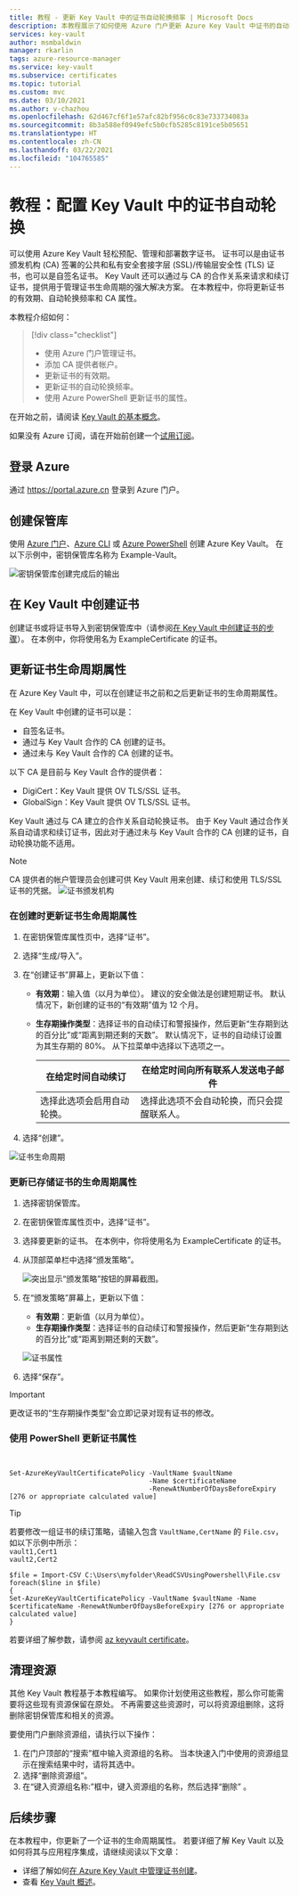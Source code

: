 ```yaml
---
title: 教程 - 更新 Key Vault 中的证书自动轮换频率 | Microsoft Docs
description: 本教程展示了如何使用 Azure 门户更新 Azure Key Vault 中证书的自动轮换频率
services: key-vault
author: msmbaldwin
manager: rkarlin
tags: azure-resource-manager
ms.service: key-vault
ms.subservice: certificates
ms.topic: tutorial
ms.custom: mvc
ms.date: 03/10/2021
ms.author: v-chazhou
ms.openlocfilehash: 62d467cf6f1e57afc82bf956c0c83e733734083a
ms.sourcegitcommit: 8b3a588ef0949efc5b0cfb5285c8191ce5b05651
ms.translationtype: HT
ms.contentlocale: zh-CN
ms.lasthandoff: 03/22/2021
ms.locfileid: "104765585"
---
```

# <a name="tutorial-configure-certificate-auto-rotation-in-key-vault"></a>教程：配置 Key Vault 中的证书自动轮换

可以使用 Azure Key Vault 轻松预配、管理和部署数字证书。 证书可以是由证书颁发机构 (CA) 签署的公共和私有安全套接字层 (SSL)/传输层安全性 (TLS) 证书，也可以是自签名证书。 Key Vault 还可以通过与 CA 的合作关系来请求和续订证书，提供用于管理证书生命周期的强大解决方案。 在本教程中，你将更新证书的有效期、自动轮换频率和 CA 属性。

本教程介绍如何：

> [!div class="checklist"]
> * 使用 Azure 门户管理证书。
> * 添加 CA 提供者帐户。
> * 更新证书的有效期。
> * 更新证书的自动轮换频率。
> * 使用 Azure PowerShell 更新证书的属性。

在开始之前，请阅读 [Key Vault 的基本概念](../general/basic-concepts.md)。

如果没有 Azure 订阅，请在开始前创建一个[试用订阅](https://www.microsoft.com/china/azure/index.html?fromtype=cn)。

## <a name="sign-in-to-azure"></a>登录 Azure

通过 https://portal.azure.cn 登录到 Azure 门户。

## <a name="create-a-vault"></a>创建保管库

使用 [Azure 门户](../general/quick-create-portal.md)、[Azure CLI](../general/quick-create-cli.md) 或 [Azure PowerShell](../general/quick-create-powershell.md) 创建 Azure Key Vault。 在以下示例中，密钥保管库名称为 Example-Vault。

![密钥保管库创建完成后的输出](../media/certificates/tutorial-import-cert/vault-properties.png)

## <a name="create-a-certificate-in-key-vault"></a>在 Key Vault 中创建证书

创建证书或将证书导入到密钥保管库中（请参阅[在 Key Vault 中创建证书的步骤](../secrets/quick-create-portal.md)）。 在本例中，你将使用名为 ExampleCertificate 的证书。

## <a name="update-certificate-lifecycle-attributes"></a>更新证书生命周期属性

在 Azure Key Vault 中，可以在创建证书之前和之后更新证书的生命周期属性。

在 Key Vault 中创建的证书可以是：

- 自签名证书。
- 通过与 Key Vault 合作的 CA 创建的证书。
- 通过未与 Key Vault 合作的 CA 创建的证书。

以下 CA 是目前与 Key Vault 合作的提供者：

- DigiCert：Key Vault 提供 OV TLS/SSL 证书。
- GlobalSign：Key Vault 提供 OV TLS/SSL 证书。

Key Vault 通过与 CA 建立的合作关系自动轮换证书。 由于 Key Vault 通过合作关系自动请求和续订证书，因此对于通过未与 Key Vault 合作的 CA 创建的证书，自动轮换功能不适用。

> [!NOTE]
> CA 提供者的帐户管理员会创建可供 Key Vault 用来创建、续订和使用 TLS/SSL 证书的凭据。
![证书颁发机构](../media/certificates/tutorial-rotate-cert/cert-authority-create.png)
>

### <a name="update-certificate-lifecycle-attributes-at-the-time-of-creation"></a>在创建时更新证书生命周期属性

1. 在密钥保管库属性页中，选择“证书”。
1. 选择“生成/导入”。
1. 在“创建证书”屏幕上，更新以下值：

   - **有效期**：输入值（以月为单位）。 建议的安全做法是创建短期证书。 默认情况下，新创建的证书的“有效期”值为 12 个月。
   - **生存期操作类型**：选择证书的自动续订和警报操作，然后更新“生存期到达的百分比”或“距离到期还剩的天数”。 默认情况下，证书的自动续订设置为其生存期的 80%。 从下拉菜单中选择以下选项之一。

        |  在给定时间自动续订| 在给定时间向所有联系人发送电子邮件 |
        |-----------|------|
        |选择此选项会启用自动轮换。 | 选择此选项不会自动轮换，而只会提醒联系人。|

1. 选择“创建”。

![证书生命周期](../media/certificates/tutorial-rotate-cert/create-cert-lifecycle.png)

### <a name="update-lifecycle-attributes-of-a-stored-certificate"></a>更新已存储证书的生命周期属性

1. 选择密钥保管库。
1. 在密钥保管库属性页中，选择“证书”。
1. 选择要更新的证书。 在本例中，你将使用名为 ExampleCertificate 的证书。
1. 从顶部菜单栏中选择“颁发策略”。

   ![突出显示“颁发策略”按钮的屏幕截图。](../media/certificates/tutorial-rotate-cert/cert-issuance-policy.png)

1. 在“颁发策略”屏幕上，更新以下值：

   - **有效期**：更新值（以月为单位）。
   - **生存期操作类型**：选择证书的自动续订和警报操作，然后更新“生存期到达的百分比”或“距离到期还剩的天数”。

   ![证书属性](../media/certificates/tutorial-rotate-cert/cert-policy-change.png)

1. 选择“保存”。

> [!IMPORTANT]
> 更改证书的“生存期操作类型”会立即记录对现有证书的修改。


### <a name="update-certificate-attributes-by-using-powershell"></a>使用 PowerShell 更新证书属性

```azurepowershell


Set-AzureKeyVaultCertificatePolicy -VaultName $vaultName 
                                   -Name $certificateName 
                                   -RenewAtNumberOfDaysBeforeExpiry [276 or appropriate calculated value]
```

> [!TIP]
> 若要修改一组证书的续订策略，请输入包含 `VaultName,CertName` 的 `File.csv`，如以下示例中所示：
> <br/>
 `vault1,Cert1` <br/>
>  `vault2,Cert2`
>
>  ```azurepowershell
>  $file = Import-CSV C:\Users\myfolder\ReadCSVUsingPowershell\File.csv 
> foreach($line in $file)
> {
> Set-AzureKeyVaultCertificatePolicy -VaultName $vaultName -Name $certificateName -RenewAtNumberOfDaysBeforeExpiry [276 or appropriate calculated value]
> }
>  ```
> 
若要详细了解参数，请参阅 [az keyvault certificate](/cli/keyvault/certificate#az-keyvault-certificate-set-attributes)。

## <a name="clean-up-resources"></a>清理资源

其他 Key Vault 教程基于本教程编写。 如果你计划使用这些教程，那么你可能需要将这些现有资源保留在原处。
不再需要这些资源时，可以将资源组删除，这将删除密钥保管库和相关的资源。

要使用门户删除资源组，请执行以下操作：

1. 在门户顶部的“搜索”框中输入资源组的名称。 当本快速入门中使用的资源组显示在搜索结果中时，请将其选中。
1. 选择“删除资源组”。
1. 在“键入资源组名称:”框中，键入资源组的名称，然后选择“删除” 。


## <a name="next-steps"></a>后续步骤

在本教程中，你更新了一个证书的生命周期属性。 若要详细了解 Key Vault 以及如何将其与应用程序集成，请继续阅读以下文章：

- 详细了解如何[在 Azure Key Vault 中管理证书创建](./create-certificate-scenarios.md)。
- 查看 [Key Vault 概述](../general/overview.md)。
